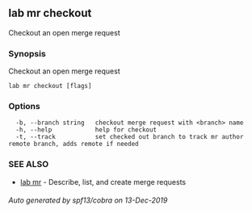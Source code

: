 ## lab mr checkout

Checkout an open merge request

### Synopsis

Checkout an open merge request

```
lab mr checkout [flags]
```

### Options

```
  -b, --branch string   checkout merge request with <branch> name
  -h, --help            help for checkout
  -t, --track           set checked out branch to track mr author remote branch, adds remote if needed
```

### SEE ALSO

* [lab mr](lab_mr.md)	 - Describe, list, and create merge requests

###### Auto generated by spf13/cobra on 13-Dec-2019
